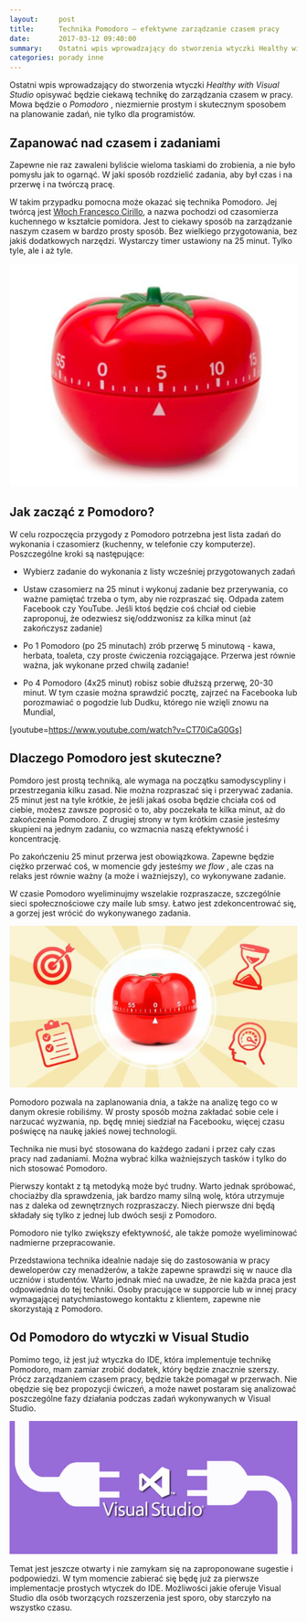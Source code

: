 ```yaml
---
layout:     post
title:      Technika Pomodoro — efektywne zarządzanie czasem pracy
date:       2017-03-12 09:40:00
summary:    Ostatni wpis wprowadzający do stworzenia wtyczki Healthy with Visual Studio opisywać będzie ciekawą technikę do zarządzania czasem w pracy. Mowa będzie o Pomodoro, niezmiernie prostym i skutecznym sposobem na planowanie zadań, nie tylko dla programistów.Zapanować nad czasem i zadaniamiZapewne nie raz zawaleni byliście wieloma taskiami do zrobienia, a nie było pomysłu jak to ogarnąć. W jaki sposób ...
categories: porady inne
---
```




Ostatni wpis wprowadzający do stworzenia wtyczki  *Healthy with Visual Studio*  opisywać będzie ciekawą technikę do zarządzania czasem w pracy. Mowa będzie o  *Pomodoro* , niezmiernie prostym i skutecznym sposobem na planowanie zadań, nie tylko dla programistów.


## Zapanować nad czasem i zadaniami

Zapewne nie raz zawaleni byliście wieloma taskiami do zrobienia, a nie było pomysłu jak to ogarnąć. W jaki sposób rozdzielić zadania, aby był czas i na przerwę i na twórczą pracę.

W takim przypadku pomocna może okazać się technika Pomodoro. Jej twórcą jest [Włoch Francesco Cirillo](https://cirillocompany.de/pages/pomodoro-technique), a nazwa pochodzi od czasomierza kuchennego w kształcie pomidora.  Jest to ciekawy sposób na zarządzanie naszym czasem w bardzo prosty sposób. Bez wielkiego przygotowania, bez jakiś dodatkowych narzędzi. Wystarczy timer ustawiony na 25 minut. Tylko tyle, ale i aż tyle. 


![desk](https://raw.githubusercontent.com/djfoxer/djfoxer.github.io/master/_img/2017-3-12-_20_/g_-_608x405_-_-_79724x20170312024440_0.jpg)



## Jak zacząć z Pomodoro?

W celu rozpoczęcia przygody z Pomodoro potrzebna jest lista zadań do wykonania i czasomierz (kuchenny, w telefonie czy komputerze). Poszczególne kroki są następujące:



  * Wybierz zadanie do wykonania z listy wcześniej przygotowanych zadań


  * Ustaw czasomierz na 25 minut i wykonuj zadanie bez przerywania, co ważne pamiętać trzeba o tym, aby nie rozpraszać się. Odpada zatem Facebook czy YouTube. Jeśli ktoś będzie coś chciał od ciebie zaproponuj, że odezwiesz się/oddzwonisz za kilka minut (aż zakończysz zadanie)


  * Po 1 Pomodoro (po 25 minutach) zrób przerwę 5 minutową - kawa, herbata, toaleta,  czy proste ćwiczenia rozciągające. Przerwa jest równie ważna, jak wykonane przed chwilą zadanie!


  * Po 4 Pomodoro (4x25 minut) robisz sobie dłuższą przerwę, 20-30 minut. W tym czasie można sprawdzić pocztę, zajrzeć na Facebooka lub porozmawiać o pogodzie lub Dudku, którego nie wzięli znowu na Mundial, 



[youtube=https://www.youtube.com/watch?v=CT70iCaG0Gs]



## Dlaczego Pomodoro jest skuteczne?

Pomdoro jest prostą techniką, ale wymaga na początku samodyscypliny i przestrzegania kilku zasad. Nie można rozpraszać się i przerywać zadania. 25 minut jest na tyle krótkie, że jeśli jakaś osoba będzie chciała coś od ciebie, możesz zawsze poprosić o to, aby poczekała te kilka minut, aż do zakończenia Pomodoro. Z drugiej strony w tym krótkim czasie jesteśmy skupieni na jednym zadaniu, co wzmacnia naszą efektywność i koncentrację.

Po zakończeniu 25 minut przerwa jest obowiązkowa. Zapewne będzie ciężko przerwać coś, w momencie gdy jesteśmy  *we flow* , ale czas na relaks jest równie ważny (a może i ważniejszy), co wykonywane zadanie.

W czasie Pomodoro wyeliminujmy wszelakie rozpraszacze, szczególnie sieci społecznościowe czy maile lub smsy. Łatwo jest zdekoncentrować się, a gorzej jest wrócić do wykonywanego zadania.


![desk](https://raw.githubusercontent.com/djfoxer/djfoxer.github.io/master/_img/2017-3-12-_20_/g_-_608x405_-_-_79724x20170312024550_0.jpg)


Pomodoro pozwala na zaplanowania dnia, a także na analizę tego co w danym okresie robiliśmy. W prosty sposób można zakładać sobie cele i narzucać wyzwania, np. będę mniej siedział na Facebooku, więcej czasu poświęcę na naukę jakieś nowej technologii. 

Technika nie musi być stosowana do każdego zadani i przez cały czas pracy nad zadaniami. Można wybrać kilka ważniejszych tasków i tylko do nich stosować Pomodoro.

Pierwszy kontakt z tą metodyką może być trudny. Warto jednak spróbować, chociażby dla sprawdzenia, jak bardzo mamy silną wolę, która utrzymuje nas z daleka od zewnętrznych  rozpraszaczy. Niech pierwsze dni będą składały się tylko z jednej lub dwóch sesji z Pomodoro.

Pomodoro nie tylko zwiększy efektywność, ale także pomoże wyeliminować nadmierne przepracowanie. 

Przedstawiona technika idealnie nadaje się do zastosowania w pracy deweloperów czy menadżerów, a także zapewne sprawdzi się w nauce dla uczniów i studentów. Warto jednak mieć na uwadze, że nie każda praca jest odpowiednia do tej techniki. Osoby pracujące w supporcie lub w innej pracy wymagającej natychmiastowego kontaktu z klientem, zapewne nie skorzystają z Pomodoro.


## Od Pomodoro do wtyczki w Visual Studio

Pomimo tego, iż jest już wtyczka do IDE, która implementuje technikę Pomodoro, mam zamiar zrobić dodatek, który będzie znacznie szerszy. Prócz zarządzaniem czasem pracy, będzie także pomagał w przerwach. Nie obędzie się bez propozycji ćwiczeń, a może nawet postaram się analizować poszczególne fazy działania podczas zadań wykonywanych w Visual Studio.


![desk](https://raw.githubusercontent.com/djfoxer/djfoxer.github.io/master/_img/2017-3-12-_20_/g_-_608x405_-_-_79724x20170312024448_0.png)


Temat jest jeszcze otwarty i nie zamykam się na zaproponowane sugestie i podpowiedzi. W tym momencie zabierać się będę już za pierwsze implementacje prostych wtyczek do IDE. Możliwości jakie oferuje Visual Studio dla osób tworzących rozszerzenia jest sporo, oby starczyło na wszystko czasu.
